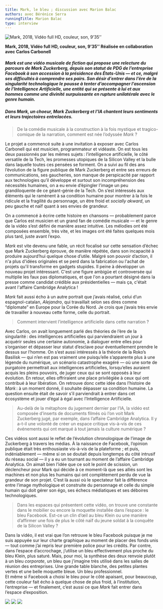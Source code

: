 ```yaml
---
title: Mark, le bleu ; discussion avec Marion Balac
authors: avec Bérénice Serra
runningTitle: Marion Balac
type: interview
---
```


![Mark, 2018,
Vidéo full HD, couleur, son, 9’35’’](/images/Mark.jpg)

**Mark, 2018,
Vidéo full HD, couleur, son, 9’35’’
Réalisée en collaboration avec Carlos Carbonell**

##### *Mark* est une vidéo musicale de fiction qui propose une relecture du parcours de Mark Zuckerberg, depuis son statut de PDG de l’entreprise Facebook à son accession à la présidence des États-Unis — et ce, malgré ses difficultés à comprendre ses pairs. Son désir d’entrer dans l’ère de la singularité technologique le pousse à tenter d’accompagner l’ascension de l’Intelligence Artificielle, une entité qui se présente à lui et aux hommes comme une divinité surpuissante en rupture unilatérale avec le genre humain.
##### Dans *Mark, un choeur*, Mark Zuckerberg et l’IA chantent leurs sentiments et leurs trajectoires entrelacées.

<div class="hard_page_break"></div>

> De la comédie musicale à la construction à la fois mystique et tragico-comique de la narration, comment est née l’odyssée *Mark* ?

Le projet a commencé suite à une invitation à exposer avec Carlos Carbonell qui est musicien, programmateur et vidéaste. On est tous les deux passionnés par les mêmes sujets&#8239;: l’intelligence artificielle, le côté versatile de la Tech, les promesses utopiques de la Silicon Valley et la bulle dans laquelle toutes ces pensées se forment. On a suivi au fil des ans l’évolution de la figure publique de Mark Zuckerberg et entre ses erreurs de communications, ses gaucheries, son manque de perspicacité par rapport aux technologies qu’il développe et surtout son incompréhension des nécessités humaines, on a eu envie d’épingler l’image un peu grandiloquente de ce géant-génie de la Tech. On s’est intéressés aux éléments qui le ramènent à sa condition humaine pour montrer à la fois le ridicule et la fragilité du personnage, un être froid et *socially akward*, un peu gauche et naïf quant à ses envies de grandeur.

On a commencé à écrire cette histoire en chansons — probablement parce que Carlos est musicien et un grand fan de comédie musicale — et le genre de la vidéo s’est défini de manière assez intuitive. Les mélodies ont été composées ensemble, très vite, et les images ont été faites quelques mois plus tard, juste avant l’expo.

*Mark* est vite devenu une fable, un récit focalisé sur cette sensation d’échec que Mark Zuckerberg éprouve, de manière répétée, dans son incapacité à produire aujourd’hui quelque chose d’utile. Malgré son pouvoir d’action, il n'a plus d'idées originales et se perd dans la fabrication ou l'achat de projets qu'il transforme en gadgets stupides. Il peine à développer un nouveau projet intéressant. C'est une figure ambigüe et controversée qui multiplie les faux pas diplomatiques, et que l'on a pourtant désigné dans la presse comme candidat crédible aux présidentielles — mais ça, c'était avant l'affaire Cambridge Analytica !

*Mark* fait aussi écho à un autre portrait que j’avais réalisé, celui d’un espagnol-catalan, *Alejandro*, qui travaillait selon ses dires comme “diplomate” en Europe pour la Corée du Nord. Je crois que j’avais très envie de travailler à nouveau cette forme, celle du portrait.

> Comment intervient l’intelligence artificielle dans cette narration ?

Avec Carlos, on avait longuement parlé des théories de l’ère de la singularité&#8239;: des intelligences artificielles qui parviendraient un jour à acquérir seules une certaine autonomie, à dialoguer entre elles pour s’organiser et dépasser leur statut d’esclave pour éventuellement prendre le dessus sur l’homme. On s’est aussi intéressés à la théorie de la Roko’s Basilisk —  qui n’en est pas vraiment une puisqu’elle s’apparente plus à une légende du numérique, un scénario catastrophe exagéré — où une sorte de purgatoire permettrait aux intelligences artificielles, lorsqu’elles auraient acquis les pleins pouvoirs, de juger ceux qui se sont opposés à leur évolution. En retour, elles offriraient une place privilégiée à ceux qui ont contribué à leur libération. On retrouve donc cette idée dans l’histoire de *Mark*&#8239;: à un moment donné, il souhaite dépasser sa condition humaine. La question ensuite était de savoir s’il parviendrait à entrer dans cet écosystème et jouer d’égal à égal avec l’Intelligence Artificielle.

> Au-delà de la métaphore du jugement dernier par l’IA, la vidéo est composée d’inserts de documents filmés où l’on voit Mark Zuckerberg jugé, par exemple, dans l’affaire Cambridge Analytica. Il y a-t-il une volonté de créer un espace critique vis-à-vis de ces événements qui ont marqué à tout jamais la culture numérique ?

Ces vidéos sont aussi le reflet de l’évolution chronologique de l’image de Zuckerberg à travers les médias. À la naissance de Facebook, l’opinion publique était très enthousiaste vis-à-vis de la plateforme ; et puis, indéniablement — même si on se doutait depuis longtemps du côté intrusif du réseau social — il y a eu un tournant au moment de l’affaire Cambridge Analytica. On aimait bien l’idée que ce soit le point de scission, un déclencheur pour Mark qui décide à ce moment-là que ses alliés sont les machines et non plus les humains qui ont complètement perdu de vue la grandeur de son projet. C’est là aussi où le spectateur fait la différence entre l’image mythologique et construite du personnage et celle du simple humain qui doit gérer son égo, ses échecs médiatiques et ses déboires technologiques.

> Dans les espaces qui présentent cette vidéo, on trouve une constante dans le mobilier ou encore la moquette installée dans l’espace&#8239;: le bleu Facebook. Est-ce un clin d’œil au bleu Klein ou une manière d’affirmer une fois de plus le côté naïf du jeune soldat à la conquête de la Silicon Valley ?

Dans la vidéo, il est vrai que l’on retrouve le bleu Facebook puisque je me suis appuyée sur leur charte graphique au moment de placer des fonds unis — tout comme j’ai repris leur première police pour les crédits. Par contre, dans l’espace d’accrochage, j’utilise un bleu effectivement plus proche du bleu Klein, plus saturé. Mais, pour moi, la synthèse des deux renvoie plutôt à un bleu *corporate*, un bleu que j'imagine très utilisé dans les salles de réunion des entreprises. Une grande table blanche, des petites plantes vertes et une belle moquette bleue. Un bleu professionnel.  
Et même si Facebook a choisi le bleu pour le côté apaisant, pour beaucoup, cette couleur fait écho à quelque chose de plus froid, à l’institution, l’entreprise — et finalement, c’est aussi ce que *Mark* fait entrer dans l’espace d’exposition.

![](images/MARK-1.jpg)
![](images/MARK-2.jpg)
![](images/MARK-4.jpg)
